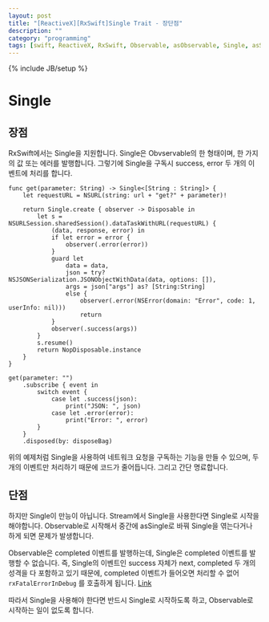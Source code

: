 ```yaml
---
layout: post
title: "[ReactiveX][RxSwift]Single Trait - 장단점"
description: ""
category: "programming"
tags: [swift, ReactiveX, RxSwift, Observable, asObservable, Single, asSingle]
---
```

{% include JB/setup %}

# Single

## 장점

RxSwift에서는 Single을 지원합니다. Single은 Obvservable의 한 형태이며, 한 가지의 값 또는 에러를 발행합니다. 그렇기에 Single을 구독시 success, error 두 개의 이벤트에 처리를 합니다.

```
func get(parameter: String) -> Single<[String : String]> {
	let requestURL = NSURL(string: url + "get?" + parameter)!

	return Single.create { observer -> Disposable in
		let s = NSURLSession.sharedSession().dataTaskWithURL(requestURL) {
			(data, response, error) in
			if let error = error {
				observer(.error(error))
			}
			guard let
				data = data,
				json = try? NSJSONSerialization.JSONObjectWithData(data, options: []),
				args = json["args"] as? [String:String]
				else {
					observer(.error(NSError(domain: "Error", code: 1, userInfo: nil)))
					return
			}
			observer(.success(args))
		}
		s.resume()
		return NopDisposable.instance
	}
}

get(parameter: "")
    .subscribe { event in
        switch event {
            case let .success(json):
                print("JSON: ", json)
            case let .error(error):
                print("Error: ", error)
        }
    }
    .disposed(by: disposeBag)
```

위의 예제처럼 Single을 사용하여 네트워크 요청을 구독하는 기능을 만들 수 있으며, 두 개의 이벤트만 처리하기 때문에 코드가 줄어듭니다. 그리고 간단 명료합니다.

## 단점

하지만 Single이 만능이 아닙니다. Stream에서 Single을 사용한다면 Single로 시작을 해야합니다. Observable로 시작해서 중간에 asSingle로 바꿔 Single을 엮는다거나 하게 되면 문제가 발생합니다.

Observable은 completed 이벤트를 발행하는데, Single은 completed 이벤트를 발행할 수 없습니다. 즉, Single의 이벤트인 success 자체가 next, completed 두 개의 성격을 다 포함하고 있기 때문에, completed 이벤트가 들어오면 처리할 수 없어 `rxFatalErrorInDebug` 를 호출하게 됩니다. [Link](https://github.com/ReactiveX/RxSwift/blob/master/RxSwift/Traits/Single.swift#L71)

따라서 Single을 사용해야 한다면 반드시 Single로 시작하도록 하고, Observable로 시작하는 일이 없도록 합니다.